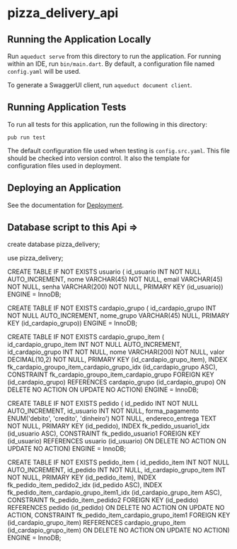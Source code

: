 # pizza_delivery_api

## Running the Application Locally

Run `aqueduct serve` from this directory to run the application. For running within an IDE, run `bin/main.dart`. By default, a configuration file named `config.yaml` will be used.

To generate a SwaggerUI client, run `aqueduct document client`.

## Running Application Tests

To run all tests for this application, run the following in this directory:

```
pub run test
```

The default configuration file used when testing is `config.src.yaml`. This file should be checked into version control. It also the template for configuration files used in deployment.

## Deploying an Application

See the documentation for [Deployment](https://aqueduct.io/docs/deploy/).

## Database script to this Api =>

create database pizza_delivery;

use pizza_delivery;

CREATE TABLE IF NOT EXISTS usuario (
  id_usuario INT NOT NULL AUTO_INCREMENT,
  nome VARCHAR(45) NOT NULL,
  email VARCHAR(45) NOT NULL,
  senha VARCHAR(200) NOT NULL,
  PRIMARY KEY (id_usuario))
ENGINE = InnoDB;

CREATE TABLE IF NOT EXISTS cardapio_grupo (
  id_cardapio_grupo INT NOT NULL AUTO_INCREMENT,
  nome_grupo VARCHAR(45) NULL,
  PRIMARY KEY (id_cardapio_grupo))
ENGINE = InnoDB;

CREATE TABLE IF NOT EXISTS cardapio_grupo_item (
  id_cardapio_grupo_item INT NOT NULL AUTO_INCREMENT,
  id_cardapio_grupo INT NOT NULL,
  nome VARCHAR(200) NOT NULL,
  valor DECIMAL(10,2) NOT NULL,
  PRIMARY KEY (id_cardapio_grupo_item),
  INDEX fk_cardapio_groupo_item_cardapio_grupo_idx (id_cardapio_grupo ASC),
  CONSTRAINT fk_cardapio_groupo_item_cardapio_grupo
    FOREIGN KEY (id_cardapio_grupo)
    REFERENCES cardapio_grupo (id_cardapio_grupo)
    ON DELETE NO ACTION
    ON UPDATE NO ACTION)
ENGINE = InnoDB;

CREATE TABLE IF NOT EXISTS pedido (
  id_pedido INT NOT NULL AUTO_INCREMENT,
  id_usuario INT NOT NULL,
  forma_pagamento ENUM('debito', 'credito', 'dinheiro') NOT NULL,
  endereco_entrega TEXT NOT NULL,
  PRIMARY KEY (id_pedido),
  INDEX fk_pedido_usuario1_idx (id_usuario ASC),
  CONSTRAINT fk_pedido_usuario1
    FOREIGN KEY (id_usuario)
    REFERENCES usuario (id_usuario)
    ON DELETE NO ACTION
    ON UPDATE NO ACTION)
ENGINE = InnoDB;

CREATE TABLE IF NOT EXISTS pedido_item (
  id_pedido_item INT NOT NULL AUTO_INCREMENT,
  id_pedido INT NOT NULL,
  id_cardapio_grupo_item INT NOT NULL,
  PRIMARY KEY (id_pedido_item),
  INDEX fk_pedido_item_pedido2_idx (id_pedido ASC),
  INDEX fk_pedido_item_cardapio_grupo_item1_idx (id_cardapio_grupo_item ASC),
  CONSTRAINT fk_pedido_item_pedido2
    FOREIGN KEY (id_pedido)
    REFERENCES pedido (id_pedido)
    ON DELETE NO ACTION
    ON UPDATE NO ACTION,
  CONSTRAINT fk_pedido_item_cardapio_grupo_item1
    FOREIGN KEY (id_cardapio_grupo_item)
    REFERENCES cardapio_grupo_item (id_cardapio_grupo_item)
    ON DELETE NO ACTION
    ON UPDATE NO ACTION)
ENGINE = InnoDB;